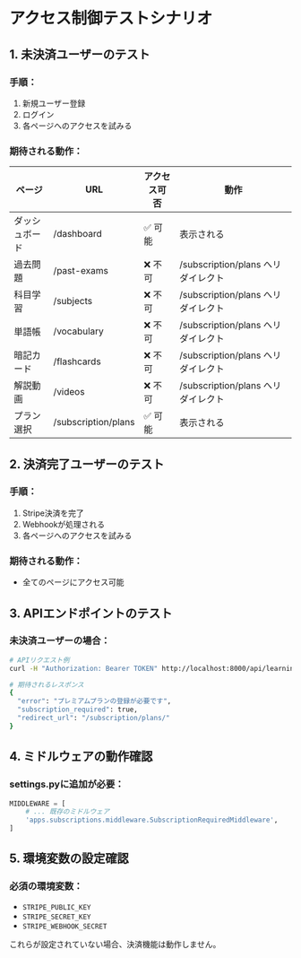 # アクセス制御テストシナリオ

## 1. 未決済ユーザーのテスト

### 手順：
1. 新規ユーザー登録
2. ログイン
3. 各ページへのアクセスを試みる

### 期待される動作：

| ページ | URL | アクセス可否 | 動作 |
|-------|-----|------------|------|
| ダッシュボード | /dashboard | ✅ 可能 | 表示される |
| 過去問題 | /past-exams | ❌ 不可 | /subscription/plans へリダイレクト |
| 科目学習 | /subjects | ❌ 不可 | /subscription/plans へリダイレクト |
| 単語帳 | /vocabulary | ❌ 不可 | /subscription/plans へリダイレクト |
| 暗記カード | /flashcards | ❌ 不可 | /subscription/plans へリダイレクト |
| 解説動画 | /videos | ❌ 不可 | /subscription/plans へリダイレクト |
| プラン選択 | /subscription/plans | ✅ 可能 | 表示される |

## 2. 決済完了ユーザーのテスト

### 手順：
1. Stripe決済を完了
2. Webhookが処理される
3. 各ページへのアクセスを試みる

### 期待される動作：
- 全てのページにアクセス可能

## 3. APIエンドポイントのテスト

### 未決済ユーザーの場合：
```bash
# APIリクエスト例
curl -H "Authorization: Bearer TOKEN" http://localhost:8000/api/learning/questions/

# 期待されるレスポンス
{
  "error": "プレミアムプランの登録が必要です",
  "subscription_required": true,
  "redirect_url": "/subscription/plans/"
}
```

## 4. ミドルウェアの動作確認

### settings.pyに追加が必要：
```python
MIDDLEWARE = [
    # ... 既存のミドルウェア
    'apps.subscriptions.middleware.SubscriptionRequiredMiddleware',
]
```

## 5. 環境変数の設定確認

### 必須の環境変数：
- `STRIPE_PUBLIC_KEY`
- `STRIPE_SECRET_KEY`
- `STRIPE_WEBHOOK_SECRET`

これらが設定されていない場合、決済機能は動作しません。